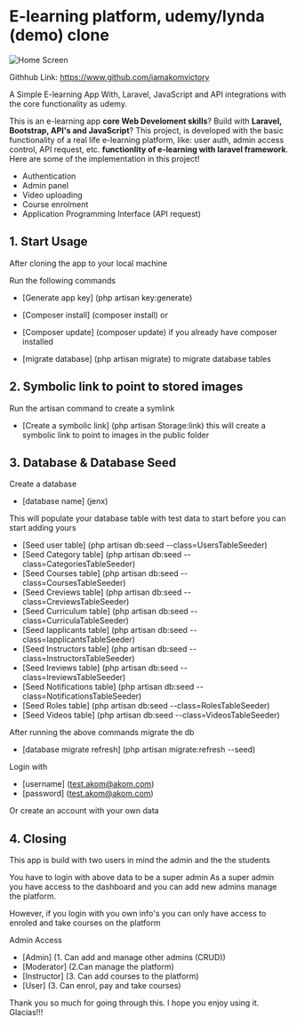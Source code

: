 # E-learning platform, udemy/lynda (demo) clone

![Home Screen](/img/cover.jpg)

Githhub Link: https://www.github.com/iamakomvictory

A Simple E-learning App With, Laravel, JavaScript and API integrations with the core functionality as udemy.

This is an e-learning app **core Web Develoment skills**? Build with **Laravel, Bootstrap, API's and JavaScript**? This project, is developed with the basic functionality of a real life e-learning platform, like: user auth, admin access control, API request, etc. **functionlity of e-learning with laravel framework**. Here are some of the implementation in this project!

-   Authentication
-   Admin panel
-   Video uploading
-   Course enrolment
-   Application Programming Interface (API request)


## 1. Start Usage 
After cloning the app to your local machine

Run the following commands
-   [Generate app key] (php artisan key:generate)

-   [Composer install] (composer install) or
-   [Composer update] (composer update) if you already have composer installed

-   [migrate database] (php artisan migrate) to migrate database tables

## 2. Symbolic link to point to stored images
Run the artisan command to create a symlink
-   [Create a symbolic link] (php artisan Storage:link)
this will create a symbolic link to point to images
in the public folder


## 3. Database & Database Seed
Create a database
-   [database name] (jenx)

This will populate your database table with test data to start before you can start adding yours
-   [Seed user table] (php artisan db:seed --class=UsersTableSeeder)
-   [Seed Category table] (php artisan db:seed --class=CategoriesTableSeeder)
-   [Seed Courses table] (php artisan db:seed --class=CoursesTableSeeder)
-   [Seed Creviews table] (php artisan db:seed --class=CreviewsTableSeeder)
-   [Seed Curriculum table] (php artisan db:seed --class=CurriculaTableSeeder)
-   [Seed Iapplicants table] (php artisan db:seed --class=IapplicantsTableSeeder)
-   [Seed Instructors table] (php artisan db:seed --class=InstructorsTableSeeder)
-   [Seed Ireviews table] (php artisan db:seed --class=IreviewsTableSeeder)
-   [Seed Notifications table] (php artisan db:seed --class=NotificationsTableSeeder)
-   [Seed Roles table] (php artisan db:seed --class=RolesTableSeeder)
-   [Seed Videos table] (php artisan db:seed --class=VideosTableSeeder)

After running the above commands migrate the db
-   [database migrate refresh] (php artisan migrate:refresh --seed)

Login with 
-   [username] (test.akom@akom.com)
-   [password] (test.akom@akom.com)

Or create an account with your own data


## 4. Closing
This app is build with two users in mind the admin and the the students

You have to login with above data to be a super admin
As a super admin you have access to the dashboard and you can add new admins manage the platform.

However, if you login with you own info's you can only have access to enroled and take courses on the platform

Admin Access
-   [Admin] (1. Can add and manage other admins (CRUD))
-   [Moderator] (2.Can manage the platform)
-   [Instructor] (3. Can add courses to the platform)
-   [User] (3. Can enrol, pay and take courses)

Thank you so much for going through this. I hope you enjoy using it. Glacias!!!
